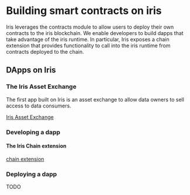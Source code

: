 # Building smart contracts on iris

Iris leverages the contracts module to allow users to deploy their own contracts to the iris blockchain. We enable developers to build dapps that take advantage of the iris runtime. In particular, Iris exposes a chain extension that provides functionality to call into the iris runtime from contracts deployed to the chain.

## DApps on Iris

### The Iris Asset Exchange

The first app built on Iris is an asset exchange to allow data owners to sell access to data consumers.

[Iris Asset Exchange](./contracts_asset_exchange.md)

### Developing a dapp

#### The Iris Chain extension

[chain extension](./contracts_chain_extension.md)

### Deploying a dapp

TODO
